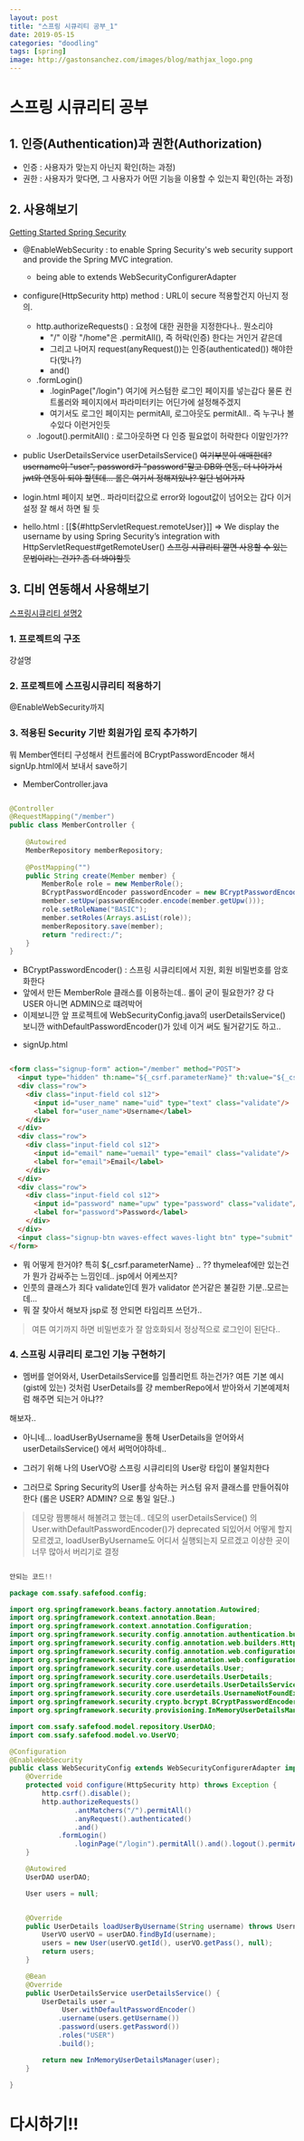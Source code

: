 ```yaml
---
layout: post
title: "스프링 시큐리티 공부_1"
date: 2019-05-15
categories: "doodling"
tags: [spring]
image: http://gastonsanchez.com/images/blog/mathjax_logo.png
---
```



# 스프링 시큐리티 공부

## 1. 인증(Authentication)과 권한(Authorization)

- 인증 : 사용자가 맞는지 아닌지 확인(하는 과정)
- 권한 : 사용자가 맞다면, 그 사용자가 어떤 기능을 이용할 수 있는지 확인(하는 과정)

## 2. 사용해보기
[Getting Started Spring Security](https://spring.io/guides/gs/securing-web/)


<script src="https://gist.github.com/ohjuntaek/4dadb1c56bd4d6818cc1ecab795767d9.js"></script>

* @EnableWebSecurity : to enable Spring Security's web security support and provide the Spring MVC integration.
  - being able to extends WebSecurityConfigurerAdapter
  

  
* configure(HttpSecurity http) method : URL이 secure 적용할건지 아닌지 정의.
    - http.authorizeRequests() : 요청에 대한 권한을 지정한다나.. 뭔소리야
        - "/" 이랑 "/home"은 .permitAll(), 즉 허락(인증) 한다는 거인거 같은데
    	- 그리고 나머지 request(anyRequest())는 인증(authenticated()) 해야한다(맞나?)
    	- and()
  	- .formLogin()
    	- .loginPage("/login") 여기에 커스텀한 로그인 페이지를 넣는갑다 물론 컨트롤러와 페이지에서 파라미터키는 어딘가에 설정해주겠지
    	- 여기서도 로그인 페이지는 permitAll, 로그아웃도 permitAll.. 즉 누구나 볼수있다 이런거인듯
    - .logout().permitAll() : 로그아웃하면 다 인증 필요없이 허락한다 이말인가??

* public UserDetailsService userDetailsService()
    ~~여기부분이 애매한데? username이 "user", password가 "password"말고 DB와 연동, 더 나아가서 jwt와 연동이 되야 할텐데... 롤은 여기서 정해져있나? 일단 넘어가자~~

* login.html 페이지 보면.. 파라미터값으로 error와 logout값이 넘어오는 갑다 이거 설정 잘 해서 하면 될 듯

* hello.html : [[${#httpServletRequest.remoteUser}]]
=> We display the username by using Spring Security’s integration with  HttpServletRequest#getRemoteUser() 
~~스프링 시큐리티 깔면 사용할 수 있는 문법이라는 건가? 좀 더 봐야할듯~~


## 3. 디비 연동해서 사용해보기
[스프링시큐리티 설명2](https://xmfpes.github.io/spring/spring-security/)

### 1. 프로젝트의 구조
걍설명
### 2. 프로젝트에 스프링시큐리티 적용하기
@EnableWebSecurity까지

### 3. 적용된 Security 기반 회원가입 로직 추가하기

뭐 Member엔터티 구성해서 컨트롤러에 BCryptPasswordEncoder 해서 signUp.html에서 보내서 save하기


* MemberController.java
```java

@Controller
@RequestMapping("/member")
public class MemberController {
	
	@Autowired
	MemberRepository memberRepository;
	
	@PostMapping("")
	public String create(Member member) {
		MemberRole role = new MemberRole();
		BCryptPasswordEncoder passwordEncoder = new BCryptPasswordEncoder();
		member.setUpw(passwordEncoder.encode(member.getUpw()));
		role.setRoleName("BASIC");
		member.setRoles(Arrays.asList(role));
		memberRepository.save(member);
		return "redirect:/";
	}
}

```


- BCryptPasswordEncoder() : 스프링 시큐리티에서 지원, 회원 비밀번호를 암호화한다
- 앞에서 만든 MemberRole 클래스를 이용하는데.. 롤이 굳이 필요한가? 걍 다 USER 아니면 ADMIN으로 떄려박어
- 이제보니깐 앞 프로젝트에 WebSecurityConfig.java의 userDetailsService() 보니깐 withDefaultPasswordEncoder()가 있네 이거 써도 될거같기도 하고..


* signUp.html
```html

<form class="signup-form" action="/member" method="POST">
  <input type="hidden" th:name="${_csrf.parameterName}" th:value="${_csrf.token}" />
  <div class="row">
    <div class="input-field col s12">
      <input id="user_name" name="uid" type="text" class="validate"/>
      <label for="user_name">Username</label>
    </div>
  </div>
  <div class="row">
    <div class="input-field col s12">
      <input id="email" name="uemail" type="email" class="validate"/>
      <label for="email">Email</label>
    </div>
  </div>
  <div class="row">
    <div class="input-field col s12">
      <input id="password" name="upw" type="password" class="validate"/>
      <label for="password">Password</label>
    </div>
  </div>
  <input class="signup-btn waves-effect waves-light btn" type="submit" value="가입하기" />
</form>


```

- 뭐 어떻게 한거야? 특히 ${_csrf.parameterName} .. ?? thymeleaf에만 있는건가 뭔가 감싸주는 느낌인데.. jsp에서 어케쓰지?
- 인풋의 클래스가 죄다 validate인데 뭔가 validator 쓴거같은 불길한 기분..모르는데...
- 뭐 잘 찾아서 해보자 jsp로 정 안되면 타임리프 쓰던가..

> 여튼 여기까지 하면 비밀번호가 잘 암호화되서 정상적으로 로그인이 된단다..


### 4. 스프링 시큐리티 로그인 기능 구현하기


- 멤버를 얻어와서, UserDetailsService를 임플리먼트 하는건가? 여튼 기본 예시(gist에 있는) 것처럼 UserDetails를 걍 memberRepo에서 받아와서 기본예제처럼 해주면 되는거 아냐??

해보자..

- 아니네... loadUserByUsername을 통해 UserDetails을 얻어와서 userDetailsService() 에서 써먹어야하네..
- 그러기 위해 나의 UserVO랑 스프링 시큐리티의 User랑 타입이 불일치한다

- 그러므로 Spring Security의 User를 상속하는 커스텀 유저 클래스를 만들어줘야한다
(롤은 USER? ADMIN? 으로 통일 일단..)



> 데모랑 짬뽕해서 해볼려고 했는데.. 데모의 userDetailsService() 의 User.withDefaultPasswordEncoder()가 deprecated 되있어서 어떻게 할지 모르겠고, loadUserByUsername도 어디서 실행되는지 모르겠고 이상한 곳이 너무 많아서 버리기로 결정

```java

안되는 코드!!

package com.ssafy.safefood.config;

import org.springframework.beans.factory.annotation.Autowired;
import org.springframework.context.annotation.Bean;
import org.springframework.context.annotation.Configuration;
import org.springframework.security.config.annotation.authentication.builders.AuthenticationManagerBuilder;
import org.springframework.security.config.annotation.web.builders.HttpSecurity;
import org.springframework.security.config.annotation.web.configuration.EnableWebSecurity;
import org.springframework.security.config.annotation.web.configuration.WebSecurityConfigurerAdapter;
import org.springframework.security.core.userdetails.User;
import org.springframework.security.core.userdetails.UserDetails;
import org.springframework.security.core.userdetails.UserDetailsService;
import org.springframework.security.core.userdetails.UsernameNotFoundException;
import org.springframework.security.crypto.bcrypt.BCryptPasswordEncoder;
import org.springframework.security.provisioning.InMemoryUserDetailsManager;

import com.ssafy.safefood.model.repository.UserDAO;
import com.ssafy.safefood.model.vo.UserVO;

@Configuration
@EnableWebSecurity
public class WebSecurityConfig extends WebSecurityConfigurerAdapter implements UserDetailsService {
    @Override
    protected void configure(HttpSecurity http) throws Exception {
        http.csrf().disable();
        http.authorizeRequests()
                .antMatchers("/").permitAll()
                .anyRequest().authenticated()
                .and()
            .formLogin()
                .loginPage("/login").permitAll().and().logout().permitAll();
    }

    @Autowired
    UserDAO userDAO;

    User users = null;


    @Override
    public UserDetails loadUserByUsername(String username) throws UsernameNotFoundException {
        UserVO userVO = userDAO.findById(username);
        users = new User(userVO.getId(), userVO.getPass(), null);
        return users;
    }

    @Bean
    @Override
    public UserDetailsService userDetailsService() {
        UserDetails user =
             User.withDefaultPasswordEncoder()
            .username(users.getUsername())
            .password(users.getPassword())
            .roles("USER")
            .build();

        return new InMemoryUserDetailsManager(user);
    }

}


```


# 다시하기!!






















    
   





